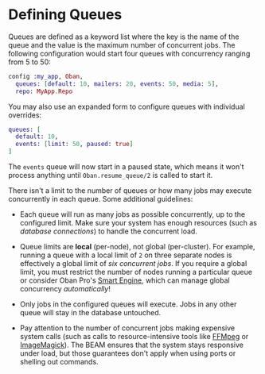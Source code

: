 # Defining Queues

Queues are defined as a keyword list where the key is the name of the queue and the value is the
maximum number of concurrent jobs. The following configuration would start four queues with
concurrency ranging from 5 to 50:

```elixir
config :my_app, Oban,
  queues: [default: 10, mailers: 20, events: 50, media: 5],
  repo: MyApp.Repo
```

You may also use an expanded form to configure queues with individual overrides:

```elixir
queues: [
  default: 10,
  events: [limit: 50, paused: true]
]
```

The `events` queue will now start in a paused state, which means it won't process anything until
`Oban.resume_queue/2` is called to start it.

There isn't a limit to the number of queues or how many jobs may execute
concurrently in each queue. Some additional guidelines:

  * Each queue will run as many jobs as possible concurrently, up to the configured limit. Make
  sure your system has enough resources (such as *database connections*) to handle the concurrent
  load.

  * Queue limits are **local** (per-node), not global (per-cluster). For example, running a queue
  with a local limit of `2` on three separate nodes is effectively a global limit of *six
  concurrent jobs*. If you require a global limit, you must restrict the number of nodes running a
  particular queue or consider Oban Pro's [Smart Engine][smart], which can manage global
  concurrency *automatically*!
  * Only jobs in the configured queues will execute. Jobs in any other queue will
  stay in the database untouched.

  * Pay attention to the number of concurrent jobs making expensive system calls (such as calls to
  resource-intensive tools like [FFMpeg][ffmpeg] or [ImageMagick][imagemagick]). The BEAM ensures
  that the system stays responsive under load, but those guarantees don't apply when using ports
  or shelling out commands.

[ffmpeg]: https://www.ffmpeg.org
[imagemagick]: https://imagemagick.org/index.php
[smart]: https://oban.pro/docs/pro/Oban.Pro.Engines.Smart.html

